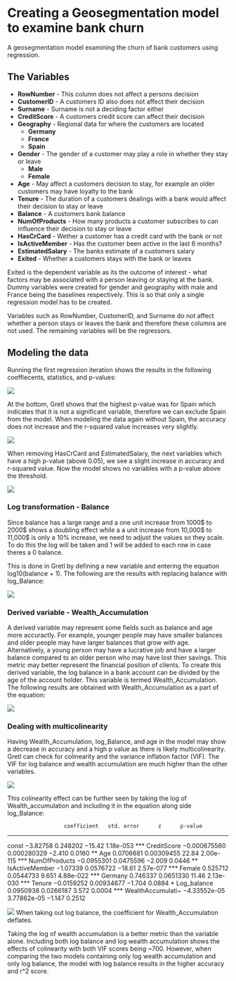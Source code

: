 # Creating a Geosegmentation model to examine bank churn

A geosegmentation model examining the churn of bank customers using regression.

## The Variables

* **RowNumber** - This column does not affect a persons decision
* **CustomerID** - A customers ID also does not affect their decision
* **Surname** - Surname is not a deciding factor either
* **CreditScore** - A customers credit score can affect their decision
* **Geography** - Regional data for where the customers are located
    + **Germany**
    + **France**
    + **Spain**
* **Gender** - The gender of a customer may play a role in whether they stay or leave
    + **Male**
    + **Female**
* **Age** - May affect a customers decision to stay, for example an older customers may have loyalty to the bank
* **Tenure** - The duration of a customers dealings with a bank would affect their decision to stay or leave
* **Balance** - A customers bank balance
* **NumOfProducts** - How many products a customer subscribes to can influence their decision to stay or leave
* **HasCrCard** - Wether a customer has a credit card with the bank or not
* **IsActiveMember** - Has the customer been active in the last 6 months?
* **EstimatedSalary** - The banks estimate of a customers salary
* **Exited** - Whether a customers stays with the bank or leaves


Exited is the dependent variable as its the outcome of interest - what factors may be associated with a person leaving or staying at the bank. Dummy variables were created for gender and geography with male and France being the baselines respectively. This is so that only a single regression model has to be created.

Variables such as RowNumber, CustomerID, and Surname do not affect whether a person stays or leaves the bank and therefore these columns are not used. The remaining variables will be the regressors.

## Modeling the data

Running the first regression iteration shows the results in the following coeffiecents, statistics, and p-values:

<img src="images/gretl1.png">

At the bottom, Gretl shows that the highest p-value was for Spain which indicates that it is not a significant variable, therefore we can exclude Spain from the model. When modeling the data again without Spain, the accuracy does not increase and the r-squared value increases very slightly.

<img src="images/gretl2.png">

When removing HasCrCard and EstimatedSalary, the next variables which have a high p-value (above 0.05), we see a slight increase in accuracy and r-squared value. Now the model shows no variables with a p-value above the threshold.

<img src="images/gretl3.png">

### Log transformation - Balance

Since balance has a large range and a one unit increase from 1000$ to 2000$ shows a doubling effect while a a unit increase from 10,000$ to 11,000$ is only a 10% increase, we need to adjust the values so they scale. To do this the log will be taken and 1 will be added to each row in case theres a 0 balance.

This is done in Gretl by defining a new variable and entering the equation log10(balance + 1). The following are the results with replacing balance with log_Balance:

<img src="images/gretl4.png">

### Derived variable - Wealth_Accumulation

A derived variable may represent some fields such as balance and age more accuractly. For example, younger people may have smaller balances and older people may have larger balances that grow with age. Alternatively, a young person may have a lucrative job and have a larger balance compared to an older person who may have lost thier savings. This metric may better represent the financial position of clients.
To create this derived variable, the log balance in a bank account can be divided by the age of the account holder. This variable is termed Wealth_Accumulation. The following results are obtained with Wealth_Accumulation as a part of the equation:

<img src="images/gretl5.png">

### Dealing with multicolinearity

Having Wealth_Accumulation, log_Balance, and age in the model may show a decrease in accuracy and a high p value as there is likely multicolinearity. Gretl can check for colinearity and the variance inflation factor (VIF). The VIF for log balance and wealth accumulation are much higher than the other variables. 

<img src="images/gretl6.png">

This colinearity effect can be further seen by taking the log of Wealth_accumulation and including it in the equation along side log_Balance:

                      coefficient   std. error      z      p-value 
  -----------------------------------------------------------------
  const               −3.82758      0.248202     −15.42   1.18e-053 ***
  CreditScore         −0.000675560  0.000280329   −2.410  0.0160    **
  Age                  0.0706681    0.00309455    22.84   2.00e-115 ***
  NumOfProducts       −0.0955301    0.0475596     −2.009  0.0446    **
  IsActiveMember      −1.07339      0.0576722    −18.61   2.57e-077 ***
  Female               0.525712     0.0544733      9.651  4.88e-022 ***
  Germany              0.746337     0.0651330     11.46   2.13e-030 ***
  Tenure              −0.0159252    0.00934677    −1.704  0.0884    *
  Log_balance          0.0950938    0.0266187      3.572  0.0004    ***
  WealthAccumulati~   −4.33552e-05  3.77862e-05   −1.147  0.2512 

<img src="images/gretl6.png">
When taking out log balance, the coefficient for Wealth_Accumulation deflates. 

Taking the log of wealth accumulation is a better metric than the variable alone. Including both log balance and log wealth accumulation shows the effects of colinearity with both VIF scores being ~700. However, when comparing the two models containing only log wealth accumulation and only log balance, the model with log balance results in the higher accuracy and r^2 score. 

